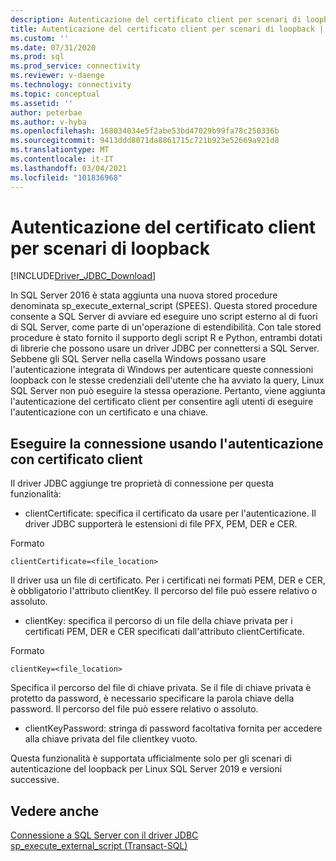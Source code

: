 ```yaml
---
description: Autenticazione del certificato client per scenari di loopback
title: Autenticazione del certificato client per scenari di loopback | Microsoft Docs
ms.custom: ''
ms.date: 07/31/2020
ms.prod: sql
ms.prod_service: connectivity
ms.reviewer: v-daenge
ms.technology: connectivity
ms.topic: conceptual
ms.assetid: ''
author: peterbae
ms.author: v-hyba
ms.openlocfilehash: 168034034e5f2abe53bd47029b99fa78c250336b
ms.sourcegitcommit: 9413ddd8071da8861715c721b923e52669a921d8
ms.translationtype: MT
ms.contentlocale: it-IT
ms.lasthandoff: 03/04/2021
ms.locfileid: "101836968"
---
```

# <a name="client-certificate-authentication-for-loopback-scenarios"></a>Autenticazione del certificato client per scenari di loopback

[!INCLUDE[Driver_JDBC_Download](../../includes/driver_jdbc_download.md)]

In SQL Server 2016 è stata aggiunta una nuova stored procedure denominata sp_execute_external_script (SPEES). Questa stored procedure consente a SQL Server di avviare ed eseguire uno script esterno al di fuori di SQL Server, come parte di un'operazione di estendibilità. Con tale stored procedure è stato fornito il supporto degli script R e Python, entrambi dotati di librerie che possono usare un driver JDBC per connettersi a SQL Server. Sebbene gli SQL Server nella casella Windows possano usare l'autenticazione integrata di Windows per autenticare queste connessioni loopback con le stesse credenziali dell'utente che ha avviato la query, Linux SQL Server non può eseguire la stessa operazione. Pertanto, viene aggiunta l'autenticazione del certificato client per consentire agli utenti di eseguire l'autenticazione con un certificato e una chiave.

## <a name="connecting-using-client-certificate-authentication"></a>Eseguire la connessione usando l'autenticazione con certificato client

Il driver JDBC aggiunge tre proprietà di connessione per questa funzionalità:

* clientCertificate: specifica il certificato da usare per l'autenticazione. Il driver JDBC supporterà le estensioni di file PFX, PEM, DER e CER.

Formato
```
clientCertificate=<file_location>
``` 
Il driver usa un file di certificato. Per i certificati nei formati PEM, DER e CER, è obbligatorio l'attributo clientKey. Il percorso del file può essere relativo o assoluto.
 
* clientKey: specifica il percorso di un file della chiave privata per i certificati PEM, DER e CER specificati dall'attributo clientCertificate.

Formato
```
clientKey=<file_location>
```
Specifica il percorso del file di chiave privata. Se il file di chiave privata è protetto da password, è necessario specificare la parola chiave della password. Il percorso del file può essere relativo o assoluto.

* clientKeyPassword: stringa di password facoltativa fornita per accedere alla chiave privata del file clientkey vuoto.

Questa funzionalità è supportata ufficialmente solo per gli scenari di autenticazione del loopback per Linux SQL Server 2019 e versioni successive.

## <a name="see-also"></a>Vedere anche

[Connessione a SQL Server con il driver JDBC](../../connect/jdbc/connecting-to-sql-server-with-the-jdbc-driver.md)  
[sp_execute_external_script (Transact-SQL)](../../relational-databases/system-stored-procedures/sp-execute-external-script-transact-sql.md)
